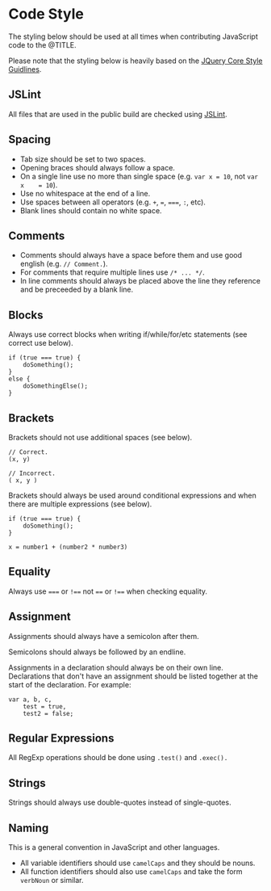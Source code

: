 # Code Style
The styling below should be used at all times when contributing JavaScript code to the @TITLE.

Please note that the styling below is heavily based on the [JQuery Core Style Guidlines](http://docs.jquery.com/JQuery_Core_Style_Guidelines "JQuery/StyleGuidelines").

## JSLint
All files that are used in the public build are checked using [JSLint](http://www.jslint.com/ "JSLint website").

## Spacing
* Tab size should be set to two spaces.
* Opening braces should always follow a space.
* On a single line use no more than single space (e.g. `var x = 10`, not `var x    = 10`).
* Use no whitespace at the end of a line.
* Use spaces between all operators (e.g. `+`, `=`, `===`, `:`, etc).
* Blank lines should contain no white space.

## Comments
* Comments should always have a space before them and use good english (e.g. `// Comment.`).
* For comments that require multiple lines use `/* ... */`.
* In line comments should always be placed above the line they reference and be preceeded by a blank line.

## Blocks
Always use correct blocks when writing if/while/for/etc statements (see correct use below).

    if (true === true) {
        doSomething();
    }
    else {
        doSomethingElse();
    }

## Brackets
Brackets should not use additional spaces (see below).

    // Correct.
    (x, y)

    // Incorrect.
    ( x, y )
    
Brackets should always be used around conditional expressions and when there are multiple expressions (see below).

    if (true === true) {
        doSomething();
    }

    x = number1 + (number2 * number3)

## Equality
Always use `===` or `!==` not `==` or `!==` when checking equality.

## Assignment
Assignments should always have a semicolon after them.

Semicolons should always be followed by an endline.

Assignments in a declaration should always be on their own line. Declarations that don't have an assignment should be listed together at the start of the declaration. For example:

    var a, b, c,
        test = true,
        test2 = false;

## Regular Expressions
All RegExp operations should be done using `.test()` and `.exec().`

## Strings
Strings should always use double-quotes instead of single-quotes.

## Naming
This is a general convention in JavaScript and other languages.
* All variable identifiers should use `camelCaps` and they should be nouns.
* All function identifiers should also use `camelCaps` and take the form `verbNoun` or similar.
